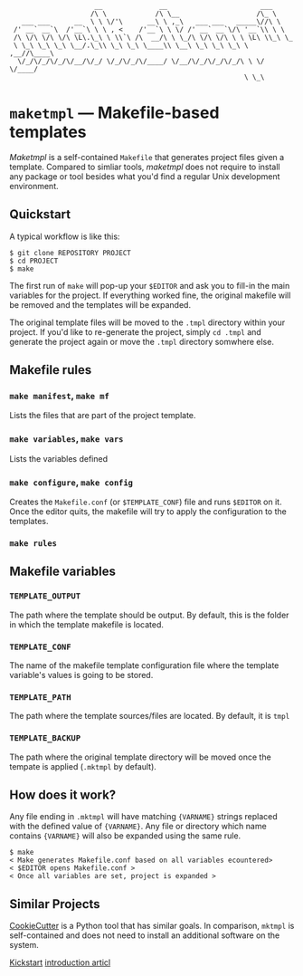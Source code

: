 ```
                     __              __                       ___      
                    /\ \            /\ \__                   /\_ \     
   ___ ___      __  \ \ \/'\      __\ \ ,_\   ___ ___   _____\//\ \    
 /' __` __`\  /'__`\ \ \ , <    /'__`\ \ \/ /' __` __`\/\ '__`\\ \ \   
 /\ \/\ \/\ \/\ \L\.\_\ \ \\`\ /\  __/\ \ \_/\ \/\ \/\ \ \ \L\ \\_\ \_ 
 \ \_\ \_\ \_\ \__/.\_\\ \_\ \_\ \____\\ \__\ \_\ \_\ \_\ \ ,__//\____\
  \/_/\/_/\/_/\/__/\/_/ \/_/\/_/\/____/ \/__/\/_/\/_/\/_/\ \ \/ \/____/
                                                          \ \_\        
```

# `maketmpl` ― Makefile-based templates

*Maketmpl* is a self-contained `Makefile` that generates project files
given a template. Compared to simliar tools, *maketmpl* does not require
to install any package or tool besides what you'd find a regular Unix
development environment.

## Quickstart

A typical workflow is like this:

```
$ git clone REPOSITORY PROJECT
$ cd PROJECT
$ make
```

The first run of `make` will pop-up your `$EDITOR` and ask you to fill-in the
main variables for the project. If everything worked fine, the original makefile
will be removed and the templates will be expanded.

The original template files will be moved to the `.tmpl` directory within your project. If 
you'd like to re-generate the project, simply `cd .tmpl` and generate the project again or
move the `.tmpl` directory somwhere else.

## Makefile rules 


### `make manifest`, `make mf`

Lists the files that are part of the project template. 

### `make variables`, `make vars`

Lists the variables defined 

### `make configure`, `make config`

Creates the `Makefile.conf` (or `$TEMPLATE_CONF`) file and runs
`$EDITOR` on it. Once the editor quits, the makefile will try to 
apply the configuration to the templates.

### `make rules`

## Makefile variables

### `TEMPLATE_OUTPUT`

The path where the template should be output. By default, this is
the folder in which the template makefile is located.

### `TEMPLATE_CONF`

The name of the makefile template configuration file where the 
template variable's values is going to be stored.

### `TEMPLATE_PATH`

The path where the template sources/files are located. By default,
it is `tmpl`

### `TEMPLATE_BACKUP`

The path where the original template directory will be moved once the
tempate is applied (`.mktmpl` by default).

## How does it work?

Any file ending in `.mktmpl` will have matching `{VARNAME}` strings
replaced with the defined value of `{VARNAME}`. Any file or directory which
name contains `{VARNAME}` will also be expanded using the same rule.

```
$ make
< Make generates Makefile.conf based on all variables ecountered>
< $EDITOR opens Makefile.conf >
< Once all variables are set, project is expanded >
```

## Similar Projects

[CookieCutter](https://github.com/audreyr/cookiecutter) is a Python tool that
has similar goals. In comparison, `mktmpl` is self-contained and does not need to install an additional software on the system.

[Kickstart](https://github.com/Keats/kickstart) [introduction articl](https://dev.to/artemix/kickstart-a-fast-and-simple-project-bootstrapper-40k1)
